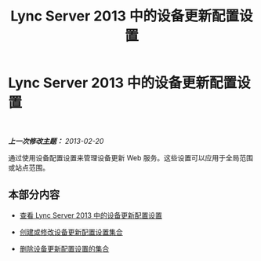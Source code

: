 ﻿---
title: Lync Server 2013 中的设备更新配置设置
TOCTitle: Lync Server 2013 中的设备更新配置设置
ms:assetid: a567b290-4c78-48bf-8ff7-39e32e54de39
ms:mtpsurl: https://technet.microsoft.com/zh-cn/library/JJ994058(v=OCS.15)
ms:contentKeyID: 52061092
ms.date: 05/19/2016
mtps_version: v=OCS.15
ms.translationtype: HT
---

# Lync Server 2013 中的设备更新配置设置

 

_**上一次修改主题：** 2013-02-20_

通过使用设备配置设置来管理设备更新 Web 服务。这些设置可以应用于全局范围或站点范围。

## 本部分内容

  - [查看 Lync Server 2013 中的设备更新配置设置](lync-server-2013-view-device-update-configuration-settings.md)

  - [创建或修改设备更新配置设置集合](lync-server-2013-create-or-modify-a-collection-of-device-update-configuration-settings.md)

  - [删除设备更新配置设置的集合](lync-server-2013-delete-a-collection-of-device-update-configuration-settings.md)

